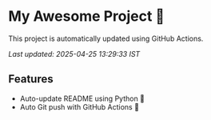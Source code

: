 # My Awesome Project 🚀

This project is automatically updated using GitHub Actions.

_Last updated: 2025-04-25 13:29:33 IST_

## Features
- Auto-update README using Python 🐍
- Auto Git push with GitHub Actions 🤖
